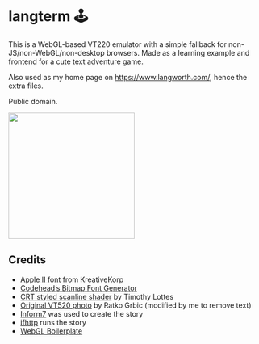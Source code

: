# langterm 🕹️

This is a WebGL-based VT220 emulator with a simple fallback for non-JS/non-WebGL/non-desktop
browsers. Made as a learning example and frontend for a cute text adventure game.

Also used as my home page on https://www.langworth.com/, hence the extra files.

Public domain.

<img src="https://github.com/statico/langterm/blob/master/screenshot.jpg?raw=true" width="250"/>

## Credits

- [Apple II font](http://www.kreativekorp.com/software/fonts/apple2.shtml) from KreativeKorp
- [Codehead’s Bitmap Font Generator](http://www.codehead.co.uk/cbfg/)
- [CRT styled scanline shader](https://www.shadertoy.com/view/XsjSzR) by Timothy Lottes
- [Original VT520 photo](https://goo.gl/oHFnpX) by Ratko Grbic (modified by me to remove text)
- [Inform7](http://inform7.com/) was used to create the story
- [ifhttp](https://github.com/statico/ifhttp) runs the story
- [WebGL Boilerplate](github.com/paulirish/webgl-boilerplate)
